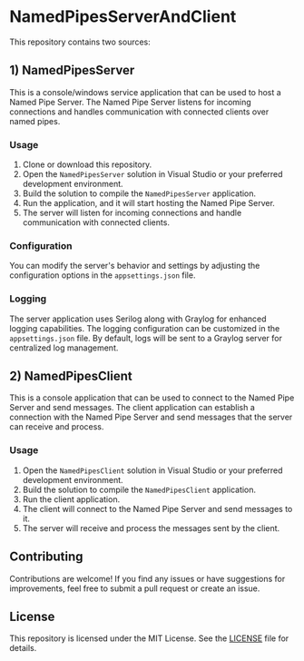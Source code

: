 # NamedPipesServerAndClient

This repository contains two sources:

## 1) NamedPipesServer

This is a console/windows service application that can be used to host a Named Pipe Server. The Named Pipe Server listens for incoming connections and handles communication with connected clients over named pipes.

### Usage

1. Clone or download this repository.
2. Open the `NamedPipesServer` solution in Visual Studio or your preferred development environment.
3. Build the solution to compile the `NamedPipesServer` application.
4. Run the application, and it will start hosting the Named Pipe Server.
5. The server will listen for incoming connections and handle communication with connected clients.

### Configuration

You can modify the server's behavior and settings by adjusting the configuration options in the `appsettings.json` file.

### Logging

The server application uses Serilog along with Graylog for enhanced logging capabilities. The logging configuration can be customized in the `appsettings.json` file. By default, logs will be sent to a Graylog server for centralized log management.

## 2) NamedPipesClient

This is a console application that can be used to connect to the Named Pipe Server and send messages. The client application can establish a connection with the Named Pipe Server and send messages that the server can receive and process.

### Usage

1. Open the `NamedPipesClient` solution in Visual Studio or your preferred development environment.
2. Build the solution to compile the `NamedPipesClient` application.
3. Run the client application.
4. The client will connect to the Named Pipe Server and send messages to it.
5. The server will receive and process the messages sent by the client.

## Contributing

Contributions are welcome! If you find any issues or have suggestions for improvements, feel free to submit a pull request or create an issue.

## License

This repository is licensed under the MIT License. See the [LICENSE](/LICENSE) file for details.
